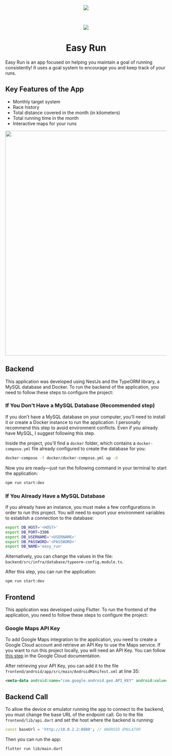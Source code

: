 
<p align="center"> <img src="https://github.com/user-attachments/assets/ab6f6057-7c84-4412-a6a5-af11d1abb328" /></p>
<br/>
<p align="center"><img src="https://skillicons.dev/icons?i=nestjs,flutter,mysql,docker,gcp" /></p>
<h1 align="center"> Easy Run </h1></p>

Easy Run is an app focused on helping you maintain a goal of running consistently! It uses a goal system to encourage you and keep track of your runs.

## Key Features of the App
- Monthly target system
- Race history
- Total distance covered in the month (in kilometers)
- Total running time in the month
- Interactive maps for your runs

<p align="center"> <img width="700px" src="https://github.com/user-attachments/assets/9d3bd05b-c62b-4ff5-b03b-542a8a57187d" /> </p>
    

## Backend
This application was developed using NestJs and the TypeORM library, a MySQL database and Docker. To run the backend of the application, you need to follow these steps to configure the project:

### If You Don't Have a MySQL Database (Recommended step)
If you don't have a MySQL database on your computer, you'll need to install it or create a Docker instance to run the application. I personally recommend this step to avoid environment conflicts. Even if you already have MySQL, I suggest following this step.

Inside the project, you'll find a `docker` folder, which contains a `docker-compose.yml` file already configured to create the database for you:

```sh
docker-compose -f docker/docker-compose.yml up -d
```

Now you are ready—just run the following command in your terminal to start the application:

```sh
npm run start:dev
```

### If You Already Have a MySQL Database
If you already have an instance, you must make a few configurations in order to run this project. You will need to export your environment variables to establish a connection to the database:

```sh
export DB_HOST='<HOST>'
export DB_PORT=3306
export DB_USERNAME='<USERNAME>'
export DB_PASSWORD='<PASSWORD>'
export DB_NAME='easy_run'
```

Alternatively, you can change the values in the file: `backend/src/infra/database/typeorm-config.module.ts`.

After this step, you can run the application:

```sh
npm run start:dev
```

## Frontend
This application was developed using Flutter. To run the frontend of the application, you need to follow these steps to configure the project:

### Google Maps API Key
To add Google Maps integration to the application, you need to create a Google Cloud account and retrieve an API Key to use the Maps service. If you want to run this project locally, you will need an API Key. You can follow [this step](https://developers.google.com/maps/documentation/embed/get-api-key?hl=pt-br#:~:text=Go%20to%20the%20Google%20Maps%20Platform%20%3E%20Credentials%20page.&text=On%20the%20Credentials%20page%2C%20click,Click%20Close.) in the Google Cloud documentation.

After retrieving your API Key, you can add it to the file `frontend/android/app/src/main/AndroidManifest.xml` at line 35:

```xml
<meta-data android:name="com.google.android.geo.API_KEY" android:value="<YOUR-API-KEY>"/>
```

## Backend Call
To allow the device or emulator running the app to connect to the backend, you must change the base URL of the endpoint call. Go to the file `frontend/lib/api.dart` and set the host where the backend is running:

```dart
const baseUrl = 'http://10.0.2.2:8080'; // ANDROID EMULATOR
```

Then you can run the app:
```sh
flutter run lib/main.dart
```

